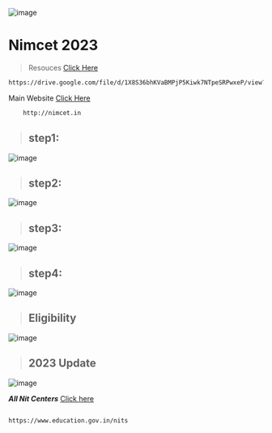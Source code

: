 ![image](https://github.com/Krishna-sm/nimcet-information/assets/105251808/3a52baa4-8549-434a-bf75-7a83f0b376da)

# Nimcet 2023

> Resouces [Click Here](https://drive.google.com/file/d/1X8S36bhKVaBMPjP5Kiwk7NTpeSRPwxeP/view?usp=sharing)

 ```bash
https://drive.google.com/file/d/1X8S36bhKVaBMPjP5Kiwk7NTpeSRPwxeP/view?usp=sharing
```

Main Website  [Click Here](http://nimcet.in)
```bash
    http://nimcet.in
```

> ## step1:

![image](https://github.com/Krishna-sm/nimcet-information/assets/105251808/19267a42-590b-4b1b-829d-c95bb6e1dbb6)

> ## step2:

![image](https://github.com/Krishna-sm/nimcet-information/assets/105251808/426709a3-d019-4adc-8e1b-7e15a44a31c9)


> ## step3:

![image](https://github.com/Krishna-sm/nimcet-information/assets/105251808/a86f53ec-2b98-48e2-b6c1-53968de14394)

> ## step4:

![image](https://github.com/Krishna-sm/nimcet-information/assets/105251808/d24d0cf2-0d6b-4fb4-a164-5a49bde37cf1)


> ## Eligibility

![image](https://github.com/Krishna-sm/nimcet-information/assets/105251808/8fe177b4-021e-416b-aca0-e470a11e09a4)

> ## 2023 Update

![image](https://github.com/Krishna-sm/nimcet-information/assets/105251808/1253c8b8-46bb-4bb6-a5d6-e921864e1ed6)


***All Nit Centers*** [Click here](https://www.education.gov.in/nits)
```bash

https://www.education.gov.in/nits
```




